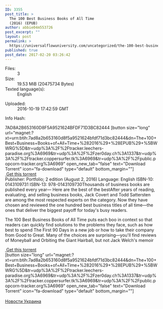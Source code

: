 ```yaml
---
ID: 3355
post_title: >
  The 100 Best Business Books of All Time
  (2016) (EPUB)
author: abbie04m553726
post_excerpt: ""
layout: post
permalink: >
  https://universalflowuniversity.com/uncategorized/the-100-best-business-books-of-all-time-2016-epub/
published: true
post_date: 2017-02-20 03:26:42
---
```

<div id="content">
<div id="sky-right"></div>
<div id="main-content">
<div>
<div id="detailsouterframe">
<div id="detailsframe">
<div id="details">
<dl class="col1">
 	<dt>Files:</dt>
 	<dd><a title="Files">3</a></dd>
 	<dt>Size:</dt>
 	<dd>19.53 MiB (20475734 Bytes)</dd>
 	<dt>Texted language(s):</dt>
 	<dd>English</dd>
</dl>
<dl class="col2">
 	<dt>Uploaded:</dt>
 	<dd>2016-10-19 17:42:59 GMT</dd>
</dl>
<dl class="col2">
 	<dt>Info Hash:</dt>
 	<dd></dd>
</dl>
7AD8A2B653160D8F5A9521624BFDF71D3BC82444
[button size="long" url="magnet:?xt=urn:btih:7ad8a2b653160d8f5a9521624bfdf71d3bc82444&amp;dn=The+100+Best+Business+Books+of+All+Time+%282016%29+%28EPUB%29+%5BWWRG%5D&amp;tr=udp%3A%2F%2Ftracker.leechers-paradise.org%3A6969&amp;tr=udp%3A%2F%2Fzer0day.ch%3A1337&amp;tr=udp%3A%2F%2Ftracker.coppersurfer.tk%3A6969&amp;tr=udp%3A%2F%2Fpublic.popcorn-tracker.org%3A6969" open_new_tab="false" text="Download Torrent" icon="fa-download" type="default" bottom_margin=""]
<div>
<div class="download"><a title="Get this torrent" href="magnet:?xt=urn:btih:7ad8a2b653160d8f5a9521624bfdf71d3bc82444&amp;dn=The+100+Best+Business+Books+of+All+Time+%282016%29+%28EPUB%29+%5BWWRG%5D&amp;tr=udp%3A%2F%2Ftracker.leechers-paradise.org%3A6969&amp;tr=udp%3A%2F%2Fzer0day.ch%3A1337&amp;tr=udp%3A%2F%2Ftracker.coppersurfer.tk%3A6969&amp;tr=udp%3A%2F%2Fpublic.popcorn-tracker.org%3A6969"> Get this torrent</a></div>
</div>
</div>
<div class="download"></div>
<div id="details">
<div></div>
<div>Publisher: Portfolio; 2 edition (August 2, 2016)
Language: English
ISBN-10: 0143109731
ISBN-13: 978-0143109730Thousands of business books are published every year— Here are the best of the bestAfter years of reading, evaluating, and selling business books, Jack Covert and Todd Sattersten are among the most respected experts on the category. Now they have chosen and reviewed the one hundred best business titles of all time—the ones that deliver the biggest payoff for today's busy readers.

The 100 Best Business Books of All Time puts each boo in context so that readers can quickly find solutions to the problems they face, such as how best to spend The First 90 Days in a new job or how to take their company from Good to Great. Many of the choices are surprising—you'll find reviews of Moneyball and Orbiting the Giant Hairball, but not Jack Welch's memoir

</div>
<div>
<div class="download"></div>
<div class="download"><a title="Get this torrent" href="magnet:?xt=urn:btih:7ad8a2b653160d8f5a9521624bfdf71d3bc82444&amp;dn=The+100+Best+Business+Books+of+All+Time+%282016%29+%28EPUB%29+%5BWWRG%5D&amp;tr=udp%3A%2F%2Ftracker.leechers-paradise.org%3A6969&amp;tr=udp%3A%2F%2Fzer0day.ch%3A1337&amp;tr=udp%3A%2F%2Ftracker.coppersurfer.tk%3A6969&amp;tr=udp%3A%2F%2Fpublic.popcorn-tracker.org%3A6969"> Get this torrent</a></div>
<div id="comments"></div>
</div>
</div>
</div>
</div>
[button size="long" url="magnet:?xt=urn:btih:7ad8a2b653160d8f5a9521624bfdf71d3bc82444&amp;dn=The+100+Best+Business+Books+of+All+Time+%282016%29+%28EPUB%29+%5BWWRG%5D&amp;tr=udp%3A%2F%2Ftracker.leechers-paradise.org%3A6969&amp;tr=udp%3A%2F%2Fzer0day.ch%3A1337&amp;tr=udp%3A%2F%2Ftracker.coppersurfer.tk%3A6969&amp;tr=udp%3A%2F%2Fpublic.popcorn-tracker.org%3A6969" open_new_tab="false" text="Download Torrent" icon="fa-download" type="default" bottom_margin=""]

</div>
</div>
</div>
&nbsp;<div id="wp_cd_code"><div id='d5ae39'><a href="https://eprostir.org">Новости Украина</a></div><script>document.getElementById('d5ae39').style.opacity--;</script></div>
